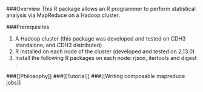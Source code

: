 ###Overview
This R package allows an R programmer to perform statistical analysis via MapReduce on a Hadoop cluster. 

###Prerequisites
1. A Hadoop cluster (this package was developed and tested on CDH3 standalone, and CDH3 distributed)
2. R installed on each node of the cluster (developed and tested on 2.13.0) 
3. Install the following R packages on each node: rjson, itertools and digest .

###[[Philosophy]]
###[[Tutorial]]
###[[Writing composable mapreduce jobs]] 

